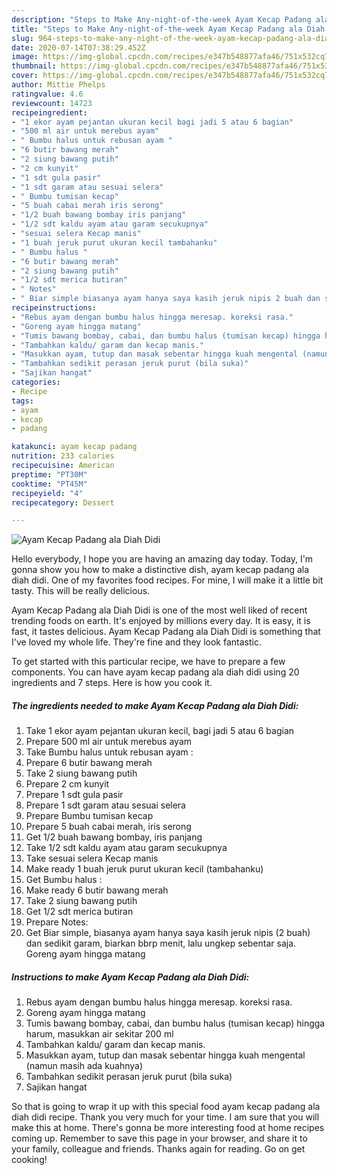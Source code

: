 ```yaml
---
description: "Steps to Make Any-night-of-the-week Ayam Kecap Padang ala Diah Didi"
title: "Steps to Make Any-night-of-the-week Ayam Kecap Padang ala Diah Didi"
slug: 964-steps-to-make-any-night-of-the-week-ayam-kecap-padang-ala-diah-didi
date: 2020-07-14T07:38:29.452Z
image: https://img-global.cpcdn.com/recipes/e347b548877afa46/751x532cq70/ayam-kecap-padang-ala-diah-didi-foto-resep-utama.jpg
thumbnail: https://img-global.cpcdn.com/recipes/e347b548877afa46/751x532cq70/ayam-kecap-padang-ala-diah-didi-foto-resep-utama.jpg
cover: https://img-global.cpcdn.com/recipes/e347b548877afa46/751x532cq70/ayam-kecap-padang-ala-diah-didi-foto-resep-utama.jpg
author: Mittie Phelps
ratingvalue: 4.6
reviewcount: 14723
recipeingredient:
- "1 ekor ayam pejantan ukuran kecil bagi jadi 5 atau 6 bagian"
- "500 ml air untuk merebus ayam"
- " Bumbu halus untuk rebusan ayam "
- "6 butir bawang merah"
- "2 siung bawang putih"
- "2 cm kunyit"
- "1 sdt gula pasir"
- "1 sdt garam atau sesuai selera"
- " Bumbu tumisan kecap"
- "5 buah cabai merah iris serong"
- "1/2 buah bawang bombay iris panjang"
- "1/2 sdt kaldu ayam atau garam secukupnya"
- "sesuai selera Kecap manis"
- "1 buah jeruk purut ukuran kecil tambahanku"
- " Bumbu halus "
- "6 butir bawang merah"
- "2 siung bawang putih"
- "1/2 sdt merica butiran"
- " Notes"
- " Biar simple biasanya ayam hanya saya kasih jeruk nipis 2 buah dan sedikit garam biarkan bbrp menit lalu ungkep sebentar saja Goreng ayam hingga matang"
recipeinstructions:
- "Rebus ayam dengan bumbu halus hingga meresap. koreksi rasa."
- "Goreng ayam hingga matang"
- "Tumis bawang bombay, cabai, dan bumbu halus (tumisan kecap) hingga harum, masukkan air sekitar 200 ml"
- "Tambahkan kaldu/ garam dan kecap manis."
- "Masukkan ayam, tutup dan masak sebentar hingga kuah mengental (namun masih ada kuahnya)"
- "Tambahkan sedikit perasan jeruk purut (bila suka)"
- "Sajikan hangat"
categories:
- Recipe
tags:
- ayam
- kecap
- padang

katakunci: ayam kecap padang 
nutrition: 233 calories
recipecuisine: American
preptime: "PT30M"
cooktime: "PT45M"
recipeyield: "4"
recipecategory: Dessert

---
```



![Ayam Kecap Padang ala Diah Didi](https://img-global.cpcdn.com/recipes/e347b548877afa46/751x532cq70/ayam-kecap-padang-ala-diah-didi-foto-resep-utama.jpg)

Hello everybody, I hope you are having an amazing day today. Today, I'm gonna show you how to make a distinctive dish, ayam kecap padang ala diah didi. One of my favorites food recipes. For mine, I will make it a little bit tasty. This will be really delicious.



Ayam Kecap Padang ala Diah Didi is one of the most well liked of recent trending foods on earth. It's enjoyed by millions every day. It is easy, it is fast, it tastes delicious. Ayam Kecap Padang ala Diah Didi is something that I've loved my whole life. They're fine and they look fantastic.


To get started with this particular recipe, we have to prepare a few components. You can have ayam kecap padang ala diah didi using 20 ingredients and 7 steps. Here is how you cook it.

<!--inarticleads1-->

##### The ingredients needed to make Ayam Kecap Padang ala Diah Didi:

1. Take 1 ekor ayam pejantan ukuran kecil, bagi jadi 5 atau 6 bagian
1. Prepare 500 ml air untuk merebus ayam
1. Take  Bumbu halus untuk rebusan ayam :
1. Prepare 6 butir bawang merah
1. Take 2 siung bawang putih
1. Prepare 2 cm kunyit
1. Prepare 1 sdt gula pasir
1. Prepare 1 sdt garam atau sesuai selera
1. Prepare  Bumbu tumisan kecap
1. Prepare 5 buah cabai merah, iris serong
1. Get 1/2 buah bawang bombay, iris panjang
1. Take 1/2 sdt kaldu ayam atau garam secukupnya
1. Take sesuai selera Kecap manis
1. Make ready 1 buah jeruk purut ukuran kecil (tambahanku)
1. Get  Bumbu halus :
1. Make ready 6 butir bawang merah
1. Take 2 siung bawang putih
1. Get 1/2 sdt merica butiran
1. Prepare  Notes:
1. Get  Biar simple, biasanya ayam hanya saya kasih jeruk nipis (2 buah) dan sedikit garam, biarkan bbrp menit, lalu ungkep sebentar saja. Goreng ayam hingga matang




<!--inarticleads2-->

##### Instructions to make Ayam Kecap Padang ala Diah Didi:

1. Rebus ayam dengan bumbu halus hingga meresap. koreksi rasa.
1. Goreng ayam hingga matang
1. Tumis bawang bombay, cabai, dan bumbu halus (tumisan kecap) hingga harum, masukkan air sekitar 200 ml
1. Tambahkan kaldu/ garam dan kecap manis.
1. Masukkan ayam, tutup dan masak sebentar hingga kuah mengental (namun masih ada kuahnya)
1. Tambahkan sedikit perasan jeruk purut (bila suka)
1. Sajikan hangat




So that is going to wrap it up with this special food ayam kecap padang ala diah didi recipe. Thank you very much for your time. I am sure that you will make this at home. There's gonna be more interesting food at home recipes coming up. Remember to save this page in your browser, and share it to your family, colleague and friends. Thanks again for reading. Go on get cooking!

